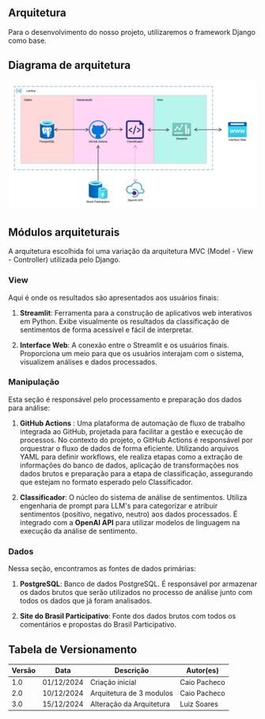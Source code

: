 ## Arquitetura

Para o desenvolvimento do nosso projeto, utilizaremos o framework Django como base.

## Diagrama de arquitetura

![Diagrama de Arquitetura](arquitetura_v3.png)

## Módulos arquiteturais

A arquitetura escolhida foi uma variação da arquitetura MVC (Model - View - Controller) utilizada pelo Django.

### View

Aqui é onde os resultados são apresentados aos usuários finais:

1. **Streamlit**: Ferramenta para a construção de aplicativos web interativos em Python. Exibe visualmente os resultados da classificação de sentimentos de forma acessível e fácil de interpretar.

2. **Interface Web**: A conexão entre o Streamlit e os usuários finais. Proporciona um meio para que os usuários interajam com o sistema, visualizem análises e dados processados.

### Manipulação

Esta seção é responsável pelo processamento e preparação dos dados para análise:

1. **GitHub Actions** : Uma plataforma de automação de fluxo de trabalho integrada ao GitHub, projetada para facilitar a gestão e execução de processos. No contexto do projeto, o GitHub Actions é responsável por orquestrar o fluxo de dados de forma eficiente. Utilizando arquivos YAML para definir workflows, ele realiza etapas como a extração de informações do banco de dados, aplicação de transformações nos dados brutos e preparação para a etapa de classificação, assegurando que estejam no formato esperado pelo Classificador.

2. **Classificador**: O núcleo do sistema de análise de sentimentos. Utiliza engenharia de prompt para LLM's para categorizar e atribuir sentimentos (positivo, negativo, neutro) aos dados processados. É integrado com a **OpenAI API** para utilizar modelos de linguagem na execução da análise de sentimento.

### Dados

Nessa seção, encontramos as fontes de dados primárias:

1. **PostgreSQL**: Banco de dados PostgreSQL. É responsável por armazenar os dados brutos que serão utilizados no processo de análise junto com todos os dados que já foram analisados.

2. **Site do Brasil Participativo**: Fonte dos dados brutos com todos os comentários e propostas do Brasil Participativo.

## Tabela de Versionamento

| Versão | Data       | Descrição                | Autor(es)    |
| ------ | ---------- | ------------------------ | ------------ |
| 1.0    | 01/12/2024 | Criação inicial          | Caio Pacheco |
| 2.0    | 10/12/2024 | Arquitetura de 3 modulos | Caio Pacheco |
| 3.0    | 15/12/2024 | Alteração da Arquitetura | Luiz Soares  |
